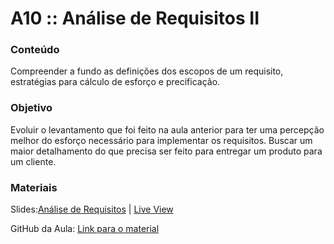 # A10 :: Análise de Requisitos II

### Conteúdo

Compreender a fundo as definições dos escopos de um requisito, estratégias para cálculo de esforço e precificação.

### Objetivo

Evoluir o levantamento que foi feito na aula anterior para ter uma percepção melhor do esforço necessário para implementar os requisitos. Buscar um maior detalhamento do que precisa ser feito para entregar um produto para um cliente.

### Materiais

Slides:[Análise de Requisitos](https://slides.com/wilcorrea/fundamentos-do-desenvolvimento-web#/32) | [Live View](https://slides.com/d/kU87ubk/live#/32)

GitHub da Aula: [Link para o material](https://github.com/digitalcollege-classes/SUL-FS03/tree/main/m1-fundamentos-do-desenvolvimento-web/u1-introducao-ao-desenvolvimento-web/a10-analise-de-requisitos-pratica)
